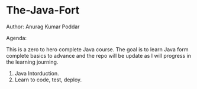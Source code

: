 # The-Java-Fort
Author: Anurag Kumar Poddar

Agenda:

This is a zero to hero complete Java course. The goal is to learn Java form complete basics to advance and the repo will be update as I will progress in the learning journing.


1. Java Intorduction.
2. Learn to code, test, deploy.
   

